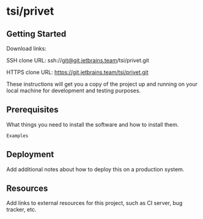 # tsi/privet



## Getting Started

Download links:

SSH clone URL: ssh://git@git.jetbrains.team/tsi/privet.git

HTTPS clone URL: https://git.jetbrains.team/tsi/privet.git



These instructions will get you a copy of the project up and running on your local machine for development and testing purposes.

## Prerequisites

What things you need to install the software and how to install them.

```
Examples
```

## Deployment

Add additional notes about how to deploy this on a production system.

## Resources

Add links to external resources for this project, such as CI server, bug tracker, etc.
